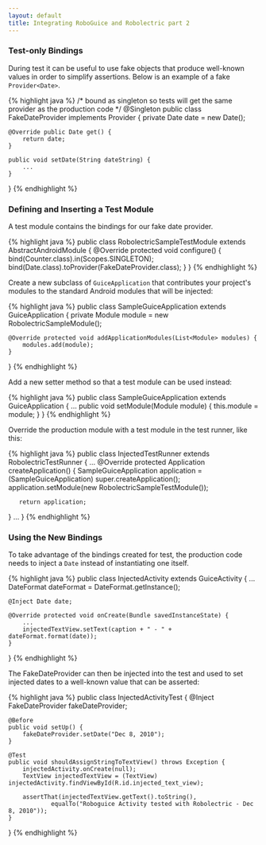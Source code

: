 ```yaml
---
layout: default
title: Integrating RoboGuice and Robolectric part 2
---
```


### Test-only Bindings
During test it can be useful to use fake objects that produce well-known values in order to simplify assertions. Below
is an example of a fake <code>Provider&lt;Date&gt;</code>.

{% highlight java %}
/* bound as singleton so tests will get the same provider as the production code */
@Singleton
public class FakeDateProvider implements Provider<Date> {
    private Date date = new Date();

    @Override public Date get() {
        return date;
    }

    public void setDate(String dateString) {
        ...
    }
}
{% endhighlight %}

### Defining and Inserting a Test Module
A test module contains the bindings for our fake date provider.

{% highlight java %}
public class RobolectricSampleTestModule extends AbstractAndroidModule {
    @Override protected void configure() {
        bind(Counter.class).in(Scopes.SINGLETON);
        bind(Date.class).toProvider(FakeDateProvider.class);
    }
}
{% endhighlight %}

Create a new subclass of <code>GuiceApplication</code> that contributes your project's modules to the standard
Android modules that will be injected:

{% highlight java %}
public class SampleGuiceApplication extends GuiceApplication {
    private Module module = new RobolectricSampleModule();

    @Override protected void addApplicationModules(List<Module> modules) {
        modules.add(module);
    }
}
{% endhighlight %}

Add a new setter method so that a test module can be used instead:

{% highlight java %}
public class SampleGuiceApplication extends GuiceApplication {
    ...
    public void setModule(Module module) {
        this.module = module;
    }
}
{% endhighlight %}

Override the production module with a test module in the test runner, like this:

{% highlight java %}
public class InjectedTestRunner extends RobolectricTestRunner {
   ...
   @Override protected Application createApplication() {
       SampleGuiceApplication application =
           (SampleGuiceApplication) super.createApplication();
       application.setModule(new RobolectricSampleTestModule());

       return application;
   }
   ...
}
{% endhighlight %}

### Using the New Bindings
To take advantage of the bindings created for test, the production code needs to inject a <code>Date</code> instead of
instantiating one itself.

{% highlight java %}
public class InjectedActivity extends GuiceActivity {
    ...
    DateFormat dateFormat = DateFormat.getInstance();

    @Inject Date date;

    @Override protected void onCreate(Bundle savedInstanceState) {
        ...
        injectedTextView.setText(caption + " - " + dateFormat.format(date));
    }
}
{% endhighlight %}

The FakeDateProvider can then be injected into the test and used to set injected dates to a well-known value
that can be asserted:

{% highlight java %}
public class InjectedActivityTest {
    @Inject FakeDateProvider fakeDateProvider;

    @Before
    public void setUp() {
        fakeDateProvider.setDate("Dec 8, 2010");
    }

    @Test
    public void shouldAssignStringToTextView() throws Exception {
        injectedActivity.onCreate(null);
        TextView injectedTextView = (TextView) injectedActivity.findViewById(R.id.injected_text_view);

        assertThat(injectedTextView.getText().toString(),
                equalTo("Roboguice Activity tested with Robolectric - Dec 8, 2010"));
    }
}
{% endhighlight %}

